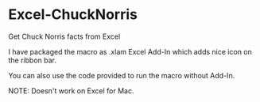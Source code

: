 # Excel-ChuckNorris
Get Chuck Norris facts from Excel

I have packaged the macro as .xlam Excel Add-In which adds nice icon on the ribbon bar.

You can also use the code provided to run the macro without Add-In.

NOTE: Doesn't work on Excel for Mac.
